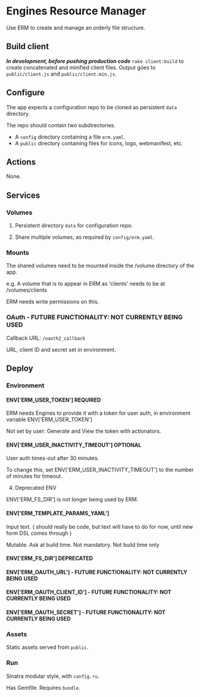 # Engines Resource Manager

Use ERM to create and manage an orderly file structure.

## Build client

***In development, before pushing production code***
`rake client:build` to create concatenated and minified client files. Output goes to `public/client.js` and `public/client.min.js`.


## Configure

The app expects a configuration repo to be cloned as persistent `data` directory.

The repo should contain two subdirectories.
- A `config` directory containing a file `erm.yaml`.
- A `public` directory containing files for icons, logo, webmanifest, etc.


## Actions

None.


## Services

### Volumes

1. Persistent directory `data` for configuration repo.

2. Share multiple volumes, as required by `config/erm.yaml`.

### Mounts

The shared volumes need to be mounted inside the /volume directory of the app.

e.g. A volume that is to appear in ERM as 'clients' needs to be at /volumes/clients

ERM needs write permissions on this.

### OAuth - FUTURE FUNCTIONALITY: NOT CURRENTLY BEING USED

Callback URL: `/oauth2_callback`

URL, client ID and secret set in environment.

## Deploy

### Environment

#### ENV['ERM_USER_TOKEN'] REQUIRED

ERM needs Engines to provide it with a token for user auth, in environment variable ENV['ERM_USER_TOKEN']

Not set by user: Generate and View the token with actionators.

#### ENV['ERM_USER_INACTIVITY_TIMEOUT'] OPTIONAL

User auth times-out after 30 minutes.

To change this, set ENV['ERM_USER_INACTIVITY_TIMEOUT'] to the number of minutes for timeout.




4. Deprecated ENV

ENV['ERM_FS_DIR'] is not longer being used by ERM.

#### ENV['ERM_TEMPLATE_PARAMS_YAML']

Input text. ( should really be code, but text will have to do for now, until new form DSL comes through )

Mutable. Ask at build time. Not mandatory. Not build time only

#### ENV['ERM_FS_DIR'] DEPRECATED
#### ENV['ERM_OAUTH_URL'] - FUTURE FUNCTIONALITY: NOT CURRENTLY BEING USED
#### ENV['ERM_OAUTH_CLIENT_ID'] - FUTURE FUNCTIONALITY: NOT CURRENTLY BEING USED
#### ENV['ERM_OAUTH_SECRET'] - FUTURE FUNCTIONALITY: NOT CURRENTLY BEING USED

### Assets

Static assets served from `public`.

### Run

Sinatra modular style, with `config.ru`.

Has Gemfile. Requires `bundle`.
